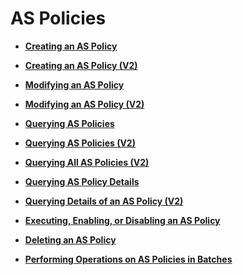 # AS Policies<a name="EN-US_TOPIC_0043063050"></a>

-   **[Creating an AS Policy](creating-an-as-policy.md)**  

-   **[Creating an AS Policy \(V2\)](creating-an-as-policy-(v2).md)**  

-   **[Modifying an AS Policy](modifying-an-as-policy.md)**  

-   **[Modifying an AS Policy \(V2\)](modifying-an-as-policy-(v2).md)**  

-   **[Querying AS Policies](querying-as-policies.md)**  

-   **[Querying AS Policies \(V2\)](querying-as-policies-(v2).md)**  

-   **[Querying All AS Policies \(V2\)](querying-all-as-policies-(v2).md)**  

-   **[Querying AS Policy Details](querying-as-policy-details.md)**  

-   **[Querying Details of an AS Policy \(V2\)](querying-details-of-an-as-policy-(v2).md)**  

-   **[Executing, Enabling, or Disabling an AS Policy](executing-enabling-or-disabling-an-as-policy.md)**  

-   **[Deleting an AS Policy](deleting-an-as-policy.md)**  

-   **[Performing Operations on AS Policies in Batches](performing-operations-on-as-policies-in-batches.md)**  


